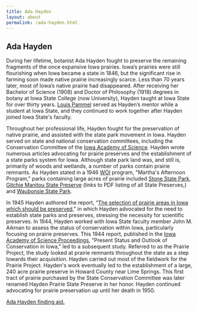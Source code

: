 ```yaml
---
title: Ada Hayden
layout: about
permalink: /ada-hayden.html
---
```



## Ada Hayden
During her lifetime, botanist Ada Hayden fought to preserve the remaining fragments of the once expansive Iowa prairies. Iowa’s prairies were still flourishing when Iowa became a state in 1846, but the significant rise in farming soon made native prairie increasingly scarce.  Less than 70 years later, most of Iowa’s native prairie had disappeared. After receiving her Bachelor of Science (1908) and Doctor of Philosophy (1918) degrees in botany at Iowa State College (now University), Hayden taught at Iowa State for over thirty years. <a href="louis-h-pammel">Louis Pammel</a> served as Hayden’s mentor while a student at Iowa State, and they continued to work together after Hayden joined Iowa State's faculty.

Throughout her professional life, Hayden fought for the preservation of native prairie, and assisted with the state park movement in Iowa.  Hayden served on state and national conservation committees, including the Conservation Committee of the <a href="http://findingaids.lib.iastate.edu/spcl/manuscripts/MS052.html">Iowa Academy of Science</a>.  Hayden wrote numerous articles advocating for prairie preserves and the establishment of a state parks system for Iowa. Although state park land was, and still is, primarily of woods and wetlands, a number of parks contain prairie remnants.  As Hayden stated in a 1946 <a href="http://historicexhibits.lib.iastate.edu/20thWomen/Listpages/hayden/woi.html?_gl=1*10vd4ph*_ga*MTA1ODQxNjg3My4xNzI0NzkxNjgy*_ga_VZYMPY53XG*MTcyNzQ2NTg0MS42LjEuMTcyNzQ2NjExNS4wLjAuMA..">WOI</a> program, "Martha's Afternoon Program," parks containing large acres of prairie included <a href="http://www.iowadnr.gov/Places-to-Go/State-Parks/Iowa-State-Parks/ParkDetails/ParkID/610117">Stone State Park</a>, <a href="http://www.iowadnr.gov/portals/idnr/uploads/preserves/preservesguide.pdf?amp;tabid=944">Gitchie Manitou State Preserve</a> (links to PDF listing of all State Preserves,) and <a href="http://www.iowadnr.gov/Places-to-Go/State-Parks/Iowa-State-Parks/ParkDetails/ParkID/610131">Waubonsie State Park</a>.

In 1945 Hayden authored the report, “<a href="http://publications.iowa.gov/23586/">The selection of prairie areas in Iowa which should be preserved</a>,” in which Hayden advocated for the need to establish state parks and preserves, stressing the necessity for scientific preserves. In 1944, Hayden worked with Iowa State faculty member John M. Aikman to assess the status of conservation within Iowa, particularly focusing on prairie preserves. This 1944 report, published in the <a href="http://www.worldcat.org/oclc/1695497">Iowa Academy of Science Proceedings</a>, "Present Status and Outlook of Conservation in Iowa," led to a subsequent study. Referred to as the Prairie Project, the study looked at prairie remnants throughout the state as a step towards their acquisition. Hayden carried out most of the fieldwork for the Prairie Project. Hayden's work eventually led to the establishment of a large, 240 acre prairie preserve in Howard County near Lime Springs.  This first tract of prairie purchased by the State Conservation Committee was later renamed Hayden Prairie State Preserve in her honor. Hayden continued advocating for prairie preservation up until her death in 1950.

<a href="http://findingaids.lib.iastate.edu/spcl/arch/rgrp/13-5-55.html">Ada Hayden finding aid.</a>